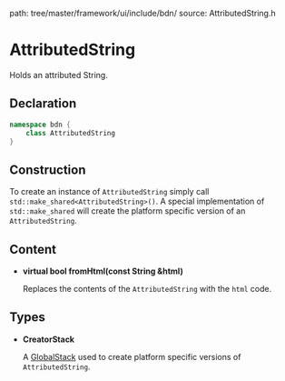 path: tree/master/framework/ui/include/bdn/
source: AttributedString.h

# AttributedString

Holds an attributed String.


## Declaration

```C++
namespace bdn {
	class AttributedString
}
```

## Construction

To create an instance of `AttributedString` simply call `std::make_shared<AttributedString>()`. A special implementation of `std::make_shared` will create the platform specific version of an `AttributedString`. 

## Content

* **virtual bool fromHtml(const String &html)**

	Replaces the contents of the `AttributedString` with the `html` code.

## Types

* **CreatorStack**

	A [GlobalStack](global_stack.md) used to create platform specific versions of `AttributedString`.